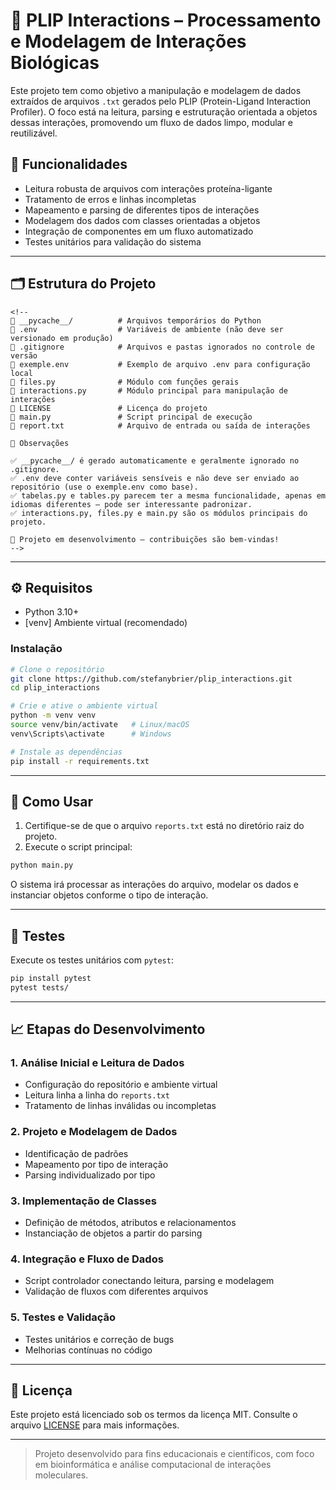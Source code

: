 # 🧬 PLIP Interactions – Processamento e Modelagem de Interações Biológicas

Este projeto tem como objetivo a manipulação e modelagem de dados extraídos de arquivos `.txt` gerados pelo PLIP (Protein-Ligand Interaction Profiler). O foco está na leitura, parsing e estruturação orientada a objetos dessas interações, promovendo um fluxo de dados limpo, modular e reutilizável.

## 🚀 Funcionalidades

- Leitura robusta de arquivos com interações proteína-ligante
- Tratamento de erros e linhas incompletas
- Mapeamento e parsing de diferentes tipos de interações
- Modelagem dos dados com classes orientadas a objetos
- Integração de componentes em um fluxo automatizado
- Testes unitários para validação do sistema

---

## 🗂️ Estrutura do Projeto

```
<!--
📂 __pycache__/          # Arquivos temporários do Python
📜 .env                  # Variáveis de ambiente (não deve ser versionado em produção)
📜 .gitignore            # Arquivos e pastas ignorados no controle de versão
📜 exemple.env           # Exemplo de arquivo .env para configuração local
📜 files.py              # Módulo com funções gerais
📜 interactions.py       # Módulo principal para manipulação de interações
📜 LICENSE               # Licença do projeto
📜 main.py               # Script principal de execução
📜 report.txt            # Arquivo de entrada ou saída de interações

📌 Observações

✅ __pycache__/ é gerado automaticamente e geralmente ignorado no .gitignore.
✅ .env deve conter variáveis sensíveis e não deve ser enviado ao repositório (use o exemple.env como base).
✅ tabelas.py e tables.py parecem ter a mesma funcionalidade, apenas em idiomas diferentes — pode ser interessante padronizar.
✅ interactions.py, files.py e main.py são os módulos principais do projeto.

🚀 Projeto em desenvolvimento — contribuições são bem-vindas!
-->

```

---

## ⚙️ Requisitos

- Python 3.10+
- [venv] Ambiente virtual (recomendado)

### Instalação

```bash
# Clone o repositório
git clone https://github.com/stefanybrier/plip_interactions.git
cd plip_interactions

# Crie e ative o ambiente virtual
python -m venv venv
source venv/bin/activate   # Linux/macOS
venv\Scripts\activate      # Windows

# Instale as dependências
pip install -r requirements.txt
```

---

## 📌 Como Usar

1. Certifique-se de que o arquivo `reports.txt` está no diretório raiz do projeto.
2. Execute o script principal:

```bash
python main.py
```

O sistema irá processar as interações do arquivo, modelar os dados e instanciar objetos conforme o tipo de interação.

---

## 🧪 Testes

Execute os testes unitários com `pytest`:

```bash
pip install pytest
pytest tests/
```

---

## 📈 Etapas do Desenvolvimento

### 1. Análise Inicial e Leitura de Dados
- Configuração do repositório e ambiente virtual
- Leitura linha a linha do `reports.txt`
- Tratamento de linhas inválidas ou incompletas

### 2. Projeto e Modelagem de Dados
- Identificação de padrões
- Mapeamento por tipo de interação
- Parsing individualizado por tipo

### 3. Implementação de Classes
- Definição de métodos, atributos e relacionamentos
- Instanciação de objetos a partir do parsing

### 4. Integração e Fluxo de Dados
- Script controlador conectando leitura, parsing e modelagem
- Validação de fluxos com diferentes arquivos

### 5. Testes e Validação
- Testes unitários e correção de bugs
- Melhorias contínuas no código

---

## 📄 Licença

Este projeto está licenciado sob os termos da licença MIT. Consulte o arquivo [LICENSE](LICENSE) para mais informações.

---

> Projeto desenvolvido para fins educacionais e científicos, com foco em bioinformática e análise computacional de interações moleculares.
